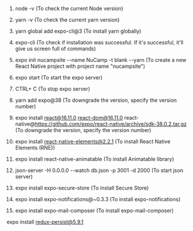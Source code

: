 1. node -v
(To check the current Node version)

2. yarn -v
(To check the current yarn version)

3. yarn global add expo-cli@3
(To install yarn globally)

4. expo-cli
(To check if installation was successful. If it's successful, it'll give us screen full of commands)

5. expo init nucampsite --name NuCamp -t blank --yarn
(To create a new React Native project with project name "nucampsite")

6. expo start
(To start the expo server)

7. CTRL+ C
(To stop expo server)

8. yarn add expo@38
(To downgrade the version, specify the version number)

9. expo install react@16.11.0 react-dom@16.11.0 react-native@https://github.com/expo/react-native/archive/sdk-38.0.2.tar.gz
(To downgrade the version, specify the version number)

10. expo install react-native-elements@2.2.1
(To install React Native Elements (RNE))

11. expo install react-native-animatable
(To install Animatable library)

12. json-server -H 0.0.0.0 --watch db.json -p 3001 -d 2000
(To start json server)

13. expo install expo-secure-store
(To install Secure Store)

14. expo install expo-notifications@~0.3.3
(To install expo-notifications)

15. expo install expo-mail-composer
(To install expo-mail-composer)






expo install redux-persist@5.9.1




